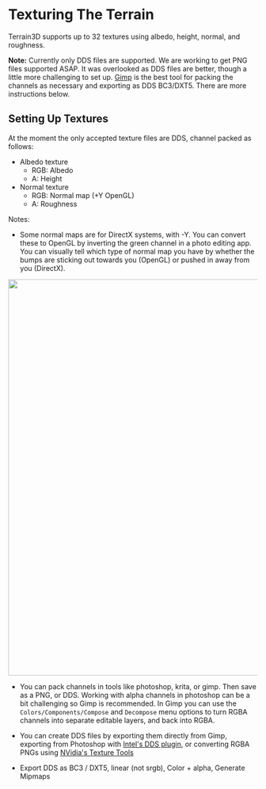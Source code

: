 # Texturing The Terrain

Terrain3D supports up to 32 textures using albedo, height, normal, and roughness.

**Note:** Currently only DDS files are supported. We are working to get PNG files supported ASAP. It was overlooked as DDS files are better, though a little more challenging to set up. [Gimp](https://www.gimp.org/) is the best tool for packing the channels as necessary and exporting as DDS BC3/DXT5. There are more instructions below.


## Setting Up Textures

At the moment the only accepted texture files are DDS, channel packed as follows:
* Albedo texture
     * RGB: Albedo
     * A: Height
* Normal texture
     * RGB: Normal map (+Y OpenGL)
     * A: Roughness

Notes:
* Some normal maps are for DirectX systems, with -Y. You can convert these to OpenGL by inverting the green channel in a photo editing app. You can visually tell which type of normal map you have by whether the bumps are sticking out towards you (OpenGL) or pushed in away from you (DirectX).

<img width="800" src="https://doc.babylonjs.com/_next/image?url=%2Fimg%2Fhow_to%2FMaterials%2Fnormal_maps1.jpg&w=1920&q=75"/>

* You can pack channels in tools like photoshop, krita, or gimp. Then save as a PNG, or DDS. Working with alpha channels in photoshop can be a bit challenging so Gimp is recommended. In Gimp you can use the `Colors/Components/Compose` and `Decompose` menu options to turn RGBA channels into separate editable layers, and back into RGBA.

* You can create DDS files by exporting them directly from Gimp, exporting from Photoshop with [Intel's DDS plugin](https://www.intel.com/content/www/us/en/developer/articles/tool/intel-texture-works-plugin.html), or converting RGBA PNGs using [NVidia's Texture Tools](https://developer.nvidia.com/nvidia-texture-tools-exporter)

* Export DDS as BC3 / DXT5, linear (not srgb), Color + alpha, Generate Mipmaps

